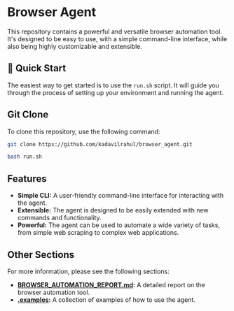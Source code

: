 # Browser Agent

This repository contains a powerful and versatile browser automation tool. It's designed to be easy to use, with a simple command-line interface, while also being highly customizable and extensible.

## 🚀 Quick Start

The easiest way to get started is to use the `run.sh` script. It will guide you through the process of setting up your environment and running the agent.


## Git Clone

To clone this repository, use the following command:

```bash
git clone https://github.com/kadavilrahul/browser_agent.git
```

```bash
bash run.sh
```

## Features

*   **Simple CLI:** A user-friendly command-line interface for interacting with the agent.
*   **Extensible:** The agent is designed to be easily extended with new commands and functionality.
*   **Powerful:** The agent can be used to automate a wide variety of tasks, from simple web scraping to complex web applications.

## Other Sections

For more information, please see the following sections:

*   **[BROWSER_AUTOMATION_REPORT.md](BROWSER_AUTOMATION_REPORT.md):** A detailed report on the browser automation tool.
*   **[.examples](.examples):** A collection of examples of how to use the agent.
